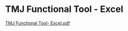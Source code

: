 # TMJ Functional Tool - Excel

[TMJ Functional Tool- Excel.pdf](TMJ%20Functional%20Tool%20-%20Excel%2072f22b0fe9eb4152bebe163db0044bf1/TMJ_Functional_Tool-_Excel.pdf)